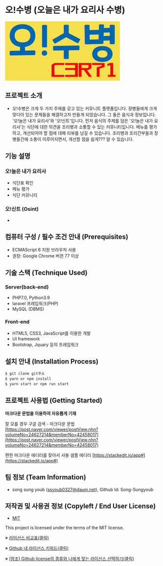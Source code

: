 # 오!수병 (오늘은 내가 요리사 수병)
![오!수병](./pic/logo.png)

## 프로젝트 소개
- 오!수병은 크게 두 가지 주제를 갖고 있는 커뮤니트 플랫폼입니다. 장병들에게 크게 맞다아 있는 문제들을 해결하고자 만들게 되었습니다. 그 둘은 음식과 정보입니다. '오!늘은 내가 요리사'와 '오!신트'입니다. 먼저 음식의 주제를 담은 '오!늘은 내가 요리사'는 식단에 대한 의견을 조리병과 소통할 수 있는 커뮤니티입니다. 메뉴를 평가하고, 개선되어야 할 점에 대해 리뷰를 남길 수 있습니다. 조리병과 조리간부들과 장병들간에 소통이 이루어지면서, 개선할 점을 쉽게??? 알 수 있습니다.


## 기능 설명
### 오!늘은 내가 요리사
- 식단표 확인
- 메뉴 평가
- 식단 커뮤니티


### 오!신트 (Osint)
- 


## 컴퓨터 구성 / 필수 조건 안내 (Prerequisites)
* ECMAScript 6 지원 브라우저 사용
* 권장: Google Chrome 버젼 77 이상

## 기술 스택 (Technique Used) 
### Server(back-end)
 - PHP7.0, Python3.9 
 - laravel 프레임워크(PHP) 
 - MySQL (DBMS) 
 
### Front-end
 -  HTML5, CSS3, JavaScript를 이용한 개발
 -  UI framework
 -  Bootstrap, Jquary 등의 프레임워크

## 설치 안내 (Installation Process)
```bash
$ git clone git주소
$ yarn or npm install
$ yarn start or npm run start
```

## 프로젝트 사용법 (Getting Started)
**마크다운 문법을 이용하여 자유롭게 기재**

잘 모를 경우
구글 검색 - 마크다운 문법
[https://post.naver.com/viewer/postView.nhn?volumeNo=24627214&memberNo=42458017](https://post.naver.com/viewer/postView.nhn?volumeNo=24627214&memberNo=42458017)

 편한 마크다운 에디터를 찾아서 사용
 샘플 에디터 [https://stackedit.io/app#](https://stackedit.io/app#)
 
## 팀 정보 (Team Information)
- song sung youb (ssyoub0327@daum.net), Github Id: Song-Sungyoub

## 저작권 및 사용권 정보 (Copyleft / End User License)
 * [MIT](https://github.com/osamhack2021/Web_OhSailor_1FleetCERT/blob/master/license.md)

This project is licensed under the terms of the MIT license.

※ [라이선스 비교표(클릭)](https://olis.or.kr/license/compareGuide.do)

※ [Github 내 라이선스 키워드(클릭)](https://docs.github.com/en/github/creating-cloning-and-archiving-repositories/creating-a-repository-on-github/licensing-a-repository)

※ [\[참조\] Github license의 종류와 나에게 맞는 라이선스 선택하기(클릭)](https://flyingsquirrel.medium.com/github-license%EC%9D%98-%EC%A2%85%EB%A5%98%EC%99%80-%EB%82%98%EC%97%90%EA%B2%8C-%EB%A7%9E%EB%8A%94-%EB%9D%BC%EC%9D%B4%EC%84%A0%EC%8A%A4-%EC%84%A0%ED%83%9D%ED%95%98%EA%B8%B0-ae29925e8ff4)
